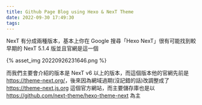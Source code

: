 ```yaml
---
title: Github Page Blog using Hexo & NexT Theme
date: 2022-09-30 17:49:30
tags:
---
```


NexT 有分成兩種版本，基本上你在 Google 搜尋「Hexo NexT」很有可能找到較早期的 NexT 5.1.4 版並且官網是這一個

{% asset_img 20220926231646.png %}

而我們主要會介紹的版本是 NexT v6 以上的版本，而這個版本他的官網先前是 <https://theme-next.org/>，後來因為網域過期(沒記錯的話)改調整成了 <https://theme-next.js.org> 這個官方網站，而主要儲存庫也是以 <https://github.com/next-theme/hexo-theme-next> 為主

